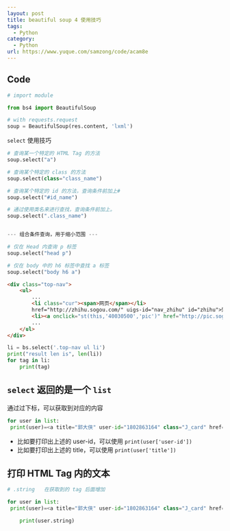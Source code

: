 ```yaml
---
layout: post
title: beautiful soup 4 使用技巧
tags:
  - Python
category:
  - Python
url: https://www.yuque.com/samzong/code/acam8e
---
```


## Code

```python
# import module

from bs4 import BeautifulSoup

# with requests.request
soup = BeautifulSoup(res.content, 'lxml')
```

`select` 使用技巧

```python
# 查询某一个特定的 HTML Tag 的方法
soup.select("a")

# 查询某个特定的 class 的方法
soup.select(class="class_name")

# 查询某个特定的 id 的方法，查询条件前加上#
soup.select("#id_name")

# 通过使用类名来进行查找，查询条件前加上。
soup.select(".class_name")


--- 组合条件查询，用于缩小范围 ---

# 仅在 Head 内查询 p 标签
soup.select("head p")

# 仅在 body 中的 h6 标签中查找 a 标签
soup.select("body h6 a")
```

```html
<div class="top-nav">
    <ul>
        ...
        <li class="cur"><span>网页</span></li>
        href="http://zhihu.sogou.com/" uigs-id="nav_zhihu" id="zhihu">知乎`</li>
        <li><a onclick="st(this,'40030500','pic')" href="http://pic.sogou.com" uigs-id="nav_pic" id="pic">图片`</li>
        ...
    </ul>
</div>
```

```python
li = bs.select('.top-nav ul li')
print("result len is", len(li))
for tag in li:
    print(tag)
```

## `select` 返回的是一个 `list`

通过过下标，可以获取到对应的内容

```python
for user in list:
 print(user)=<a title="郭大侠" user-id="1802863164" class="J_card" href="/member/1802863164">郭大侠`
```

- 比如要打印出上述的 user-id，可以使用  `print(user['user-id'])`
- 比如要打印出上述的 title，可以使用  `print(user['title'])`

## 打印 HTML Tag 内的文本

```python
# .string   在获取到的 tag 后面增加

for user in list:
 print(user)=<a title="郭大侠" user-id="1802863164" class="J_card" href="/member/1802863164">郭大侠`

    print(user.string)
```
